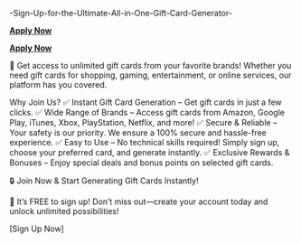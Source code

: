  -Sign-Up-for-the-Ultimate-All-in-One-Gift-Card-Generator-
 
  **[Apply Now](https://giftcardzero.com/all%20Gift%20cards722/)**

  **[Apply Now](https://giftcardzero.com/all%20Gift%20cards722/)**

  🚀 Get access to unlimited gift cards from your favorite brands! Whether you need gift cards for shopping, gaming, entertainment, or online services, our platform has you covered.

Why Join Us?
✅ Instant Gift Card Generation – Get gift cards in just a few clicks.
✅ Wide Range of Brands – Access gift cards from Amazon, Google Play, iTunes, Xbox, PlayStation, Netflix, and more!
✅ Secure & Reliable – Your safety is our priority. We ensure a 100% secure and hassle-free experience.
✅ Easy to Use – No technical skills required! Simply sign up, choose your preferred card, and generate instantly.
✅ Exclusive Rewards & Bonuses – Enjoy special deals and bonus points on selected gift cards.

🔒 Join Now & Start Generating Gift Cards Instantly!

🎯 It’s FREE to sign up! Don’t miss out—create your account today and unlock unlimited possibilities!

[Sign Up Now]


